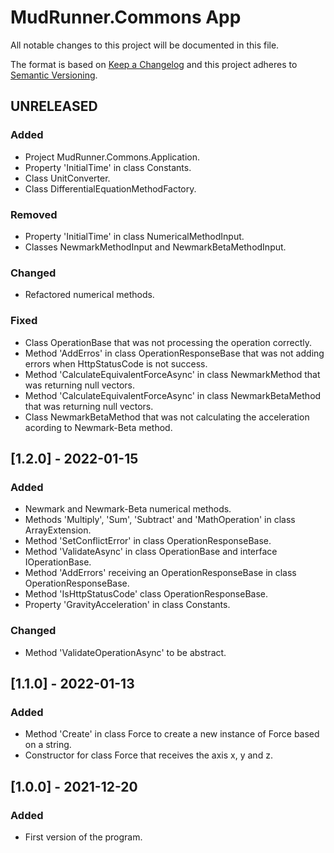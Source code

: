 # MudRunner.Commons App
All notable changes to this project will be documented in this file.

The format is based on [Keep a Changelog](http://keepachangelog.com/en/1.0.0/)
and this project adheres to [Semantic Versioning](http://semver.org/spec/v2.0.0.html).

## UNRELEASED
### Added
 - Project MudRunner.Commons.Application.
 - Property 'InitialTime' in class Constants.
 - Class UnitConverter.
 - Class DifferentialEquationMethodFactory.
### Removed
 - Property 'InitialTime' in class NumericalMethodInput.
 - Classes NewmarkMethodInput and NewmarkBetaMethodInput.
### Changed
 - Refactored numerical methods.
### Fixed
 - Class OperationBase that was not processing the operation correctly.
 - Method 'AddErros' in class OperationResponseBase that was not adding errors when HttpStatusCode is not success.
 - Method 'CalculateEquivalentForceAsync' in class NewmarkMethod that was returning null vectors.
 - Method 'CalculateEquivalentForceAsync' in class NewmarkBetaMethod that was returning null vectors.
 - Class NewmarkBetaMethod that was not calculating the acceleration acording to Newmark-Beta method.

## [1.2.0] - 2022-01-15
### Added
 - Newmark and Newmark-Beta numerical methods.
 - Methods 'Multiply', 'Sum', 'Subtract' and 'MathOperation' in class ArrayExtension.
 - Method 'SetConflictError' in class OperationResponseBase.
 - Method 'ValidateAsync' in class OperationBase and interface IOperationBase.
 - Method 'AddErrors' receiving an OperationResponseBase in class OperationResponseBase.
 - Method 'IsHttpStatusCode' class OperationResponseBase.
 - Property 'GravityAcceleration' in class Constants.
### Changed
 - Method 'ValidateOperationAsync' to be abstract.

## [1.1.0] - 2022-01-13
### Added
 - Method 'Create' in class Force to create a new instance of Force based on a string.
 - Constructor for class Force that receives the axis x, y and z.

## [1.0.0] - 2021-12-20
### Added
 - First version of the program.